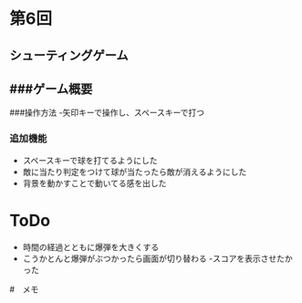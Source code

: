# 第6回
## シューティングゲーム
###ゲーム概要
-

###操作方法
-矢印キーで操作し、スペースキーで打つ

### 追加機能
- スペースキーで球を打てるようにした
- 敵に当たり判定をつけて球が当たったら敵が消えるようにした
- 背景を動かすことで動いてる感を出した


# ToDo
- 時間の経過とともに爆弾を大きくする
- こうかとんと爆弾がぶつかったら画面が切り替わる
-スコアを表示させたかった

#　メモ

